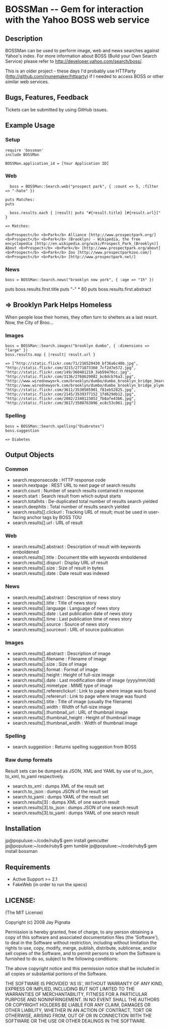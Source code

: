 # BOSSMan -- Gem for interaction with the Yahoo BOSS web service

## Description

BOSSMan can be used to perform image, web and news searches against Yahoo's index. For more information about BOSS (Build your Own Search Service) please refer to http://developer.yahoo.com/search/boss/. 

This is an older project - these days I'd probably use HTTParty (http://github.com/jnunemaker/httparty) if I needed to access BOSS or other similar web services. 

## Bugs, Features, Feedback

Tickets can be submitted by using GitHub issues.

## Example Usage

### Setup

    require 'bossman'
    include BOSSMan

    BOSSMan.application_id = [Your Application ID]

### Web

	  boss = BOSSMan::Search.web("prospect park", { :count => 5, :filter => "-hate" })

    puts Matches:
    puts
  
	  boss.results.each { |result| puts "#{result.title} [#{result.url}]" }

    => Matches:

    <b>Prospect</b> <b>Park</b> Alliance [http://www.prospectpark.org/]
    <b>Prospect</b> <b>Park</b> (Brooklyn) - Wikipedia, the free encyclopedia [http://en.wikipedia.org/wiki/Prospect_Park_(Brooklyn)]
    About <b>Prospect</b> <b>Park</b> [http://www.prospectpark.org/about]
    <b>Prospect</b> <b>Park</b> Zoo [http://www.prospectparkzoo.com/]
    <b>Prospect</b> <b>Park</b> [http://www.prospectpark.net/]  

### News

	boss = BOSSMan::Search.news("brooklyn new york", { :age => "1h" })
  puts boss.results.first.title
  puts "-" * 80
  puts boss.results.first.abstract

  => Brooklyn Park Helps Homeless
  --------------------------------------------------------------------------------
  When people lose their homes, they often turn to shelters as a last resort. Now, the City of Broo...
		
### Images

	boss = BOSSMan::Search.images("brooklyn dumbo", { :dimensions => "large" })
	boss.results.map { |result| result.url }
	
	=> ["http://static.flickr.com/71/216529430_bf36a6c40b.jpg", "http://static.flickr.com/3215/2771873360_7cf2d7e572.jpg", "http://static.flickr.com/149/360481219_3ab59470cc.jpg", "http://static.flickr.com/3136/2768629082_bc0dcb76a3.jpg", "http://www.wirednewyork.com/brooklyn/dumbo/dumbo_brooklyn_bridge_3march02.jpg", "http://www.wirednewyork.com/brooklyn/dumbo/dumbo_brooklyn_bridge_plymouth_4july03.jpg", "http://static.flickr.com/3611/3538565901_f81eb52825.jpg", "http://static.flickr.com/2145/3539377152_1fd629db12.jpg", "http://static.flickr.com/2082/2340123052_fb8afe43b6.jpg", "http://static.flickr.com/3617/3508763096_ec8c53c061.jpg"]
  
### Spelling

	boss = BOSSMan::Search.spelling("Diabretes")
	boss.suggestion 
	
	=> Diabetes
	
## Output Objects

### Common

- search.responsecode         : HTTP response code
- search.nextpage             : REST URL to next page of search results
- search.count                : Number of search results contained in response
- search.start                : Search result from which output starts
- search.totalhits            : De-duplicated total number of results search yielded
- search.deephits             : Total number of results search yielded
- search.results[].clickurl   : Tracking URL of result; must be used in user-facing anchor tags by BOSS TOU
- search.results[].url			  : URL of result

### Web

- search.results[].abstract   : Description of result with keywords emboldened
- search.results[].title      : Document title with keywords emboldened
- search.results[].dispurl    : Display URL of result
- search.results[].size       : Size of result in bytes
- search.results[].date       : Date result was indexed

### News

- search.results[].abstract   : Description of news story
- search.results[].title      : Title of news story
- search.results[].language   : Language of news story
- search.results[].date       : Last publication date of news story
- search.results[].time       : Last publication time of news story
- search.results[].source     : Source of news story
- search.results[].sourceurl  : URL of source publication

### Images

- search.results[].abstract		    	: Description of image
- search.results[].filename		    	: Filename of image
- search.results[].size				      : Size of image
- search.results[].format			    	: Format of image
- search.results[].height			    	: Height of full-size image
- search.results[].date			  	    : Last modification date of image (yyyy/mm/dd)
- search.results[].mimetype			    : MIME type of image
- search.results[].refererclickurl	: Link to page where image was found
- search.results[].refererurl 		  : Link to page where image was found
- search.results[].title				    : Title of image (usually the filename)
- search.results[].width				    : Width of full-size image
- search.results[].thumbnail_url		: URL of thumbnail image
- search.results[].thumbnail_height	: Height of thumbnail image
- search.results[].thumbnail_width  : Width of thumbnail image

### Spelling

- search.suggestion					        : Returns spelling suggestion from BOSS

### Raw dump formats

Result sets can be dumped as JSON, XML and YAML by use of to_json, to_xml, to_yaml respectively.

- search.to_xml			          : dumps XML of the result set
- search.to_json	 			      : dumps JSON of the result set
- search.to_yaml				      : dumps YAML of the result set
- search.results[3]			      : dumps XML of one search result
- search.results[3].to_json 	: dumps JSON of one search result
- search.results[3].to_yaml	  : dumps YAML of one search result

## Installation

jp@populuxe:~/code/ruby$ gem install gemcutter
jp@populuxe:~/code/ruby$ gem tumble
jp@populuxe:~/code/ruby$ gem install bossman

## Requirements

- Active Support >= 2.1
- FakeWeb (in order to run the specs)

## LICENSE:

(The MIT License)

Copyright (c) 2008 Jay Pignata

Permission is hereby granted, free of charge, to any person obtaining
a copy of this software and associated documentation files (the
'Software'), to deal in the Software without restriction, including
without limitation the rights to use, copy, modify, merge, publish,
distribute, sublicense, and/or sell copies of the Software, and to
permit persons to whom the Software is furnished to do so, subject to
the following conditions:

The above copyright notice and this permission notice shall be
included in all copies or substantial portions of the Software.

THE SOFTWARE IS PROVIDED 'AS IS', WITHOUT WARRANTY OF ANY KIND,
EXPRESS OR IMPLIED, INCLUDING BUT NOT LIMITED TO THE WARRANTIES OF
MERCHANTABILITY, FITNESS FOR A PARTICULAR PURPOSE AND NONINFRINGEMENT.
IN NO EVENT SHALL THE AUTHORS OR COPYRIGHT HOLDERS BE LIABLE FOR ANY
CLAIM, DAMAGES OR OTHER LIABILITY, WHETHER IN AN ACTION OF CONTRACT,
TORT OR OTHERWISE, ARISING FROM, OUT OF OR IN CONNECTION WITH THE
SOFTWARE OR THE USE OR OTHER DEALINGS IN THE SOFTWARE.
